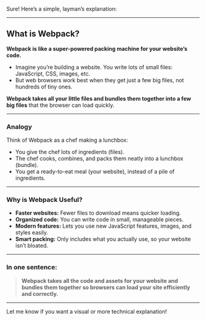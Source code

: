 Sure! Here’s a simple, layman’s explanation:

---

## **What is Webpack?**

**Webpack is like a super-powered packing machine for your website’s code.**

- Imagine you’re building a website. You write lots of small files: JavaScript, CSS, images, etc.
- But web browsers work best when they get just a few big files, not hundreds of tiny ones.

**Webpack takes all your little files and bundles them together into a few big files** that the browser can load quickly.

---

### **Analogy**

Think of Webpack as a chef making a lunchbox:
- You give the chef lots of ingredients (files).
- The chef cooks, combines, and packs them neatly into a lunchbox (bundle).
- You get a ready-to-eat meal (your website), instead of a pile of ingredients.

---

### **Why is Webpack Useful?**

- **Faster websites:** Fewer files to download means quicker loading.
- **Organized code:** You can write code in small, manageable pieces.
- **Modern features:** Lets you use new JavaScript features, images, and styles easily.
- **Smart packing:** Only includes what you actually use, so your website isn’t bloated.

---

### **In one sentence:**

> **Webpack takes all the code and assets for your website and bundles them together so browsers can load your site efficiently and correctly.**

---

Let me know if you want a visual or more technical explanation!
